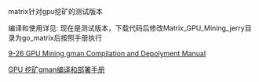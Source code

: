 matrix针对gpu挖矿的测试版本

编译和使用详见:
现在是测试版本，下载代码后修改Matrix_GPU_Mining_jerry目录为go_matrix后按照手册执行


[9-26 GPU Mining gman Compilation and Depolyment Manual](https://github.com/MatrixAINetwork/Matrix_GPU_Mining_jerry/blob/master/9-26%20GPU%20Mining%20gman%20Compilation%20and%20Depolyment%20Manual%20V1(1).docx)

[GPU 挖矿gman编译和部署手册](https://github.com/MatrixAINetwork/Matrix_GPU_Mining_jerry/blob/master/GPU%20%E6%8C%96%E7%9F%BFgman%E7%BC%96%E8%AF%91%E5%92%8C%E9%83%A8%E7%BD%B2%E6%89%8B%E5%86%8Cv1.docx)